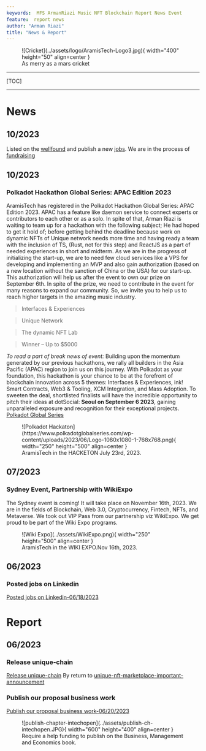 ```yaml
---
keywords:  MFS ArmanRiazi Music NFT Blockchain Report News Event
feature:  report news
author: "Arman Riazi"
title: "News & Report"
---
```


<figure markdown>
![Cricket](../assets/logo/AramisTech-Logo3.jpg){ width="400" height="50" align=center }
<figcaption>As merry as a mars cricket</figcaption>
</figure>

---

[TOC]

---


# News


## 10/2023
Listed on the [wellfound](https://wellfound.com/company/aramistech) and publish a new [jobs](https://wellfound.com/company/aramistech/jobs). We are in the process of [fundraising](https://wellfound.com/company/aramistech/funding)

## 10/2023
### Polkadot Hackathon Global Series: APAC Edition 2023
AramisTech has registered in the Polkadot Hackathon Global Series: APAC Edition 2023.
APAC has a feature like daemon service to connect experts or contributors to each other or as a solo. In spite of that, Arman Riazi is waiting to team up for a hackathon with the following subject; He had hoped to get it hold of; before getting behind the deadline because work on dynamic NFTs of Unique network needs more time and having ready a team with the inclusion of TS, (Rust, not for this step) and ReactJS as a part of needed experiences in short and midterm. As we are in the progress of initializing the start-up, we are to need few cloud services like a VPS for developing and implementing an MVP and also gain authorization (based on a new location without the sanction of China or the USA) for our start-up. This authorization will help us after the event to own our prize on September 6th. In spite of the prize, we need to contribute in the event for many reasons to expand our community. So, we invite you to help us to reach higher targets in the amazing music industry.

> Interfaces & Experiences

> Unique Network

> The dynamic NFT Lab

> Winner – Up to $5000

*To read a part of break news of event:* Building upon the momentum generated by our previous hackathons, we rally all builders in the Asia Pacific (APAC) region to join us on this journey. With Polkadot as your foundation, this hackathon is your chance to be at the forefront of blockchain innovation across 5 themes: Interfaces & Experiences, ink! Smart Contracts, Web3 & Tooling, XCM Integration, and Mass Adoption. To sweeten the deal, shortlisted finalists will have the incredible opportunity to pitch their ideas at dotSocial: **Seoul on September 6 2023**, gaining unparalleled exposure and recognition for their exceptional projects.
[Polkadot Global Series](https://www.polkadotglobalseries.com/?utm_source=dotdiscord&utm_medium=socials&utm_campaign=launch)

<figure markdown>
![Polkadot Hackaton](https://www.polkadotglobalseries.com/wp-content/uploads/2023/06/Logo-1080x1080-1-768x768.png){ width="250" height="500" align=center }
<figcaption>AramisTech in the HACKETON  July 23rd, 2023.</figcaption>
</figure>


## 07/2023
### Sydney Event, Partnership with WikiExpo 
The Sydney event is coming! It will take place on November 16th, 2023. We are in the fields of Blockchain, Web 3.0, Cryptocurrency, Fintech, NFTs, and Metaverse. We took out VIP Pass from our partnership viz WikiExpo. We get proud to be part of the Wiki Expo programs.

<figure markdown>
![Wiki Expo](../assets/WikiExpo.png){ width="250" height="500" align=center }
<figcaption>AramisTech in the WIKI EXPO.Nov 16th, 2023.</figcaption>
</figure>

## 06/2023
### Posted jobs on Linkedin
[Posted jobs on Linkedin-06/18/2023](https://linkedin.com/company/aramistech)

# Report
## 06/2023
### Release unique-chain
[Release unique-chain](https://github.com/UniqueNetwork/unique-chain/releases/tag/v942057_)
By return to [unique-nft-marketplace-important-announcement](https://unique.network/blog/unique-nft-marketplace-important-announcement/)

### Publish our proposal business work
[Publish our proposal business work-06/20/2023](https://www.intechopen.com/)

<figure markdown>
![publish-chapter-intechopen](../assets/publish-ch-intechopen.JPG){ width="600" height="400" align=center }
<figcaption>Require a help funding to publish on the Business, Management and Economics book.</figcaption>
</figure>




